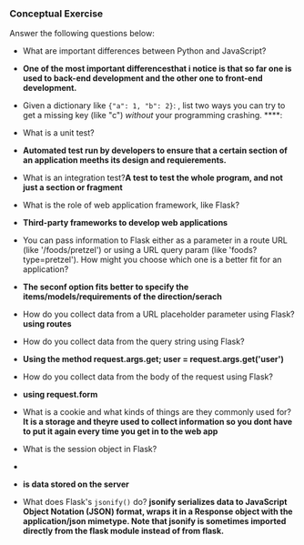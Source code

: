 ### Conceptual Exercise

Answer the following questions below:

- What are important differences between Python and JavaScript?
- **One of the most important differencesthat i notice is that so far one is used to back-end development and the other one to front-end development.**

- Given a dictionary like ``{"a": 1, "b": 2}``: , list two ways you
  can try to get a missing key (like "c") *without* your programming
  crashing.
  ****:

- What is a unit test?
- **Automated test run by developers to ensure that a certain section of an application meeths its design and requierements.**

- What is an integration test?**A test to test the whole program, and not just a section or fragment**

- What is the role of web application framework, like Flask?
- **Third-party frameworks to develop web applications**

- You can pass information to Flask either as a parameter in a route URL
  (like '/foods/pretzel') or using a URL query param (like
  'foods?type=pretzel'). How might you choose which one is a better fit
  for an application?
- **The seconf option fits better to specify the items/models/requirements of the direction/serach**

- How do you collect data from a URL placeholder parameter using Flask?
**using routes**
- How do you collect data from the query string using Flask?
- **Using the method request.args.get; user = request.args.get('user')** 

- How do you collect data from the body of the request using Flask?
- **using request.form**

- What is a cookie and what kinds of things are they commonly used for?
**It is a storage and theyre used to collect information so you dont have to put it again every time you get in to the web app**
- What is the session object in Flask?
- 
- **is data stored on the server**

- What does Flask's `jsonify()` do? **jsonify serializes data to JavaScript Object Notation (JSON) format, wraps it in a Response object with the application/json mimetype. Note that jsonify is sometimes imported directly from the flask module instead of from flask.** 
